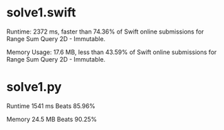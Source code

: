 # solve1.swift

Runtime: 2372 ms, faster than 74.36% of Swift online submissions for Range Sum Query 2D - Immutable.

Memory Usage: 17.6 MB, less than 43.59% of Swift online submissions for Range Sum Query 2D - Immutable.

# solve1.py

Runtime 1541 ms Beats 85.96%

Memory 24.5 MB Beats 90.25%
